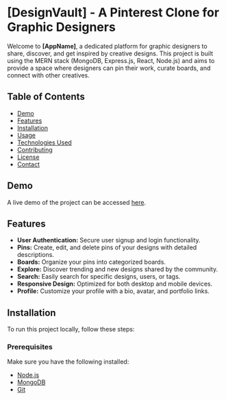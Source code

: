 # [DesignVault] - A Pinterest Clone for Graphic Designers

Welcome to **[AppName]**, a dedicated platform for graphic designers to share, discover, and get inspired by creative designs. This project is built using the MERN stack (MongoDB, Express.js, React, Node.js) and aims to provide a space where designers can pin their work, curate boards, and connect with other creatives.

## Table of Contents

- [Demo](#demo)
- [Features](#features)
- [Installation](#installation)
- [Usage](#usage)
- [Technologies Used](#technologies-used)
- [Contributing](#contributing)
- [License](#license)
- [Contact](#contact)

## Demo

A live demo of the project can be accessed [here](#).

## Features

- **User Authentication:** Secure user signup and login functionality.
- **Pins:** Create, edit, and delete pins of your designs with detailed descriptions.
- **Boards:** Organize your pins into categorized boards.
- **Explore:** Discover trending and new designs shared by the community.
- **Search:** Easily search for specific designs, users, or tags.
- **Responsive Design:** Optimized for both desktop and mobile devices.
- **Profile:** Customize your profile with a bio, avatar, and portfolio links.

## Installation

To run this project locally, follow these steps:

### Prerequisites

Make sure you have the following installed:

- [Node.js](https://nodejs.org/)
- [MongoDB](https://www.mongodb.com/)
- [Git](https://git-scm.com/)

